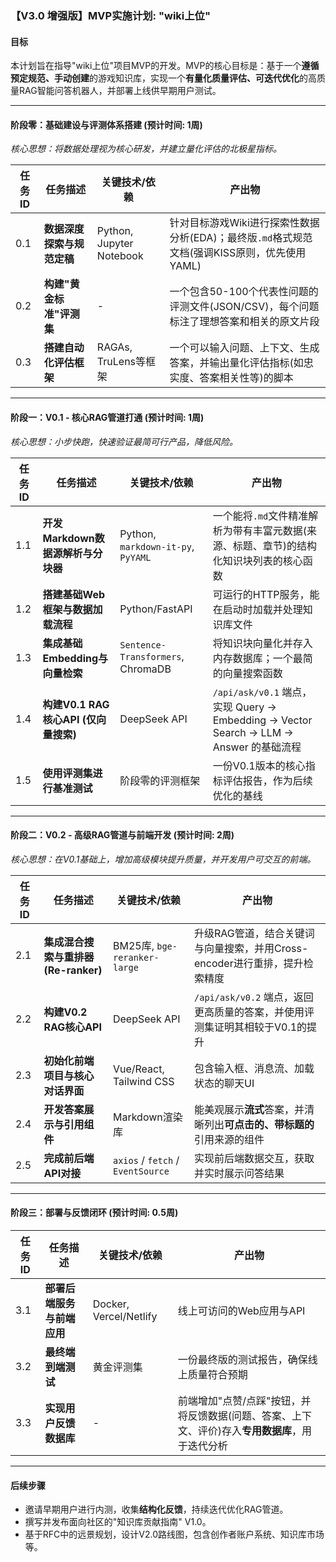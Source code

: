 ### **【V3.0 增强版】MVP实施计划: "wiki上位"**

#### **目标**
本计划旨在指导"wiki上位"项目MVP的开发。MVP的核心目标是：基于一个**遵循预定规范、手动创建**的游戏知识库，实现一个**有量化质量评估、可迭代优化**的高质量RAG智能问答机器人，并部署上线供早期用户测试。

---

#### **阶段零：基础建设与评测体系搭建 (预计时间: 1周)**
*核心思想：将数据处理视为核心研发，并建立量化评估的北极星指标。*

| 任务ID | 任务描述 | 关键技术/依赖 | 产出物 |
|---|---|---|---|
| 0.1 | **数据深度探索与规范定稿** | Python, Jupyter Notebook | 针对目标游戏Wiki进行探索性数据分析(EDA)；最终版`.md`格式规范文档(强调KISS原则，优先使用YAML) |
| 0.2 | **构建"黄金标准"评测集** | - | 一个包含50-100个代表性问题的评测文件(JSON/CSV)，每个问题标注了理想答案和相关的原文片段 |
| 0.3 | **搭建自动化评估框架** | RAGAs, TruLens等框架 | 一个可以输入问题、上下文、生成答案，并输出量化评估指标(如忠实度、答案相关性等)的脚本 |

---

#### **阶段一：V0.1 - 核心RAG管道打通 (预计时间: 1周)**
*核心思想：小步快跑，快速验证最简可行产品，降低风险。*

| 任务ID | 任务描述 | 关键技术/依赖 | 产出物 |
|---|---|---|---|
| 1.1 | **开发Markdown数据源解析与分块器** | Python, `markdown-it-py`, `PyYAML` | 一个能将`.md`文件精准解析为带有丰富元数据(来源、标题、章节)的结构化知识块列表的核心函数 |
| 1.2 | **搭建基础Web框架与数据加载流程** | Python/FastAPI | 可运行的HTTP服务，能在启动时加载并处理知识库文件 |
| 1.3 | **集成基础Embedding与向量检索** | `Sentence-Transformers`, ChromaDB | 将知识块向量化并存入内存数据库；一个最简的向量搜索函数 |
| 1.4 | **构建V0.1 RAG核心API (仅向量搜索)** | DeepSeek API | `/api/ask/v0.1` 端点，实现 Query -> Embedding -> Vector Search -> LLM -> Answer 的基础流程 |
| 1.5 | **使用评测集进行基准测试** | 阶段零的评测框架 | 一份V0.1版本的核心指标评估报告，作为后续优化的基线 |

---

#### **阶段二：V0.2 - 高级RAG管道与前端开发 (预计时间: 2周)**
*核心思想：在V0.1基础上，增加高级模块提升质量，并开发用户可交互的前端。*

| 任务ID | 任务描述 | 关键技术/依赖 | 产出物 |
|---|---|---|---|
| 2.1 | **集成混合搜索与重排器 (Re-ranker)** | BM25库, `bge-reranker-large` | 升级RAG管道，结合关键词与向量搜索，并用Cross-encoder进行重排，提升检索精度 |
| 2.2 | **构建V0.2 RAG核心API** | DeepSeek API | `/api/ask/v0.2` 端点，返回更高质量的答案，并使用评测集证明其相较于V0.1的提升 |
| 2.3 | **初始化前端项目与核心对话界面** | Vue/React, Tailwind CSS | 包含输入框、消息流、加载状态的聊天UI |
| 2.4 | **开发答案展示与引用组件** | Markdown渲染库 | 能美观展示**流式**答案，并清晰列出**可点击的、带标题的**引用来源的组件 |
| 2.5 | **完成前后端API对接** | `axios` / `fetch` / `EventSource` | 实现前后端数据交互，获取并实时展示问答结果 |

---

#### **阶段三：部署与反馈闭环 (预计时间: 0.5周)**

| 任务ID | 任务描述 | 关键技术/依赖 | 产出物 |
|---|---|---|---|
| 3.1 | **部署后端服务与前端应用** | Docker, Vercel/Netlify | 线上可访问的Web应用与API |
| 3.2 | **最终端到端测试** | 黄金评测集 | 一份最终版的测试报告，确保线上质量符合预期 |
| 3.3 | **实现用户反馈数据库** | - | 前端增加"点赞/点踩"按钮，并将反馈数据(问题、答案、上下文、评价)存入**专用数据库**，用于迭代分析 |

---

#### **后续步骤**
-   邀请早期用户进行内测，收集**结构化反馈**，持续迭代优化RAG管道。
-   撰写并发布面向社区的"知识库贡献指南" V1.0。
-   基于RFC中的远景规划，设计V2.0路线图，包含创作者账户系统、知识库市场等。